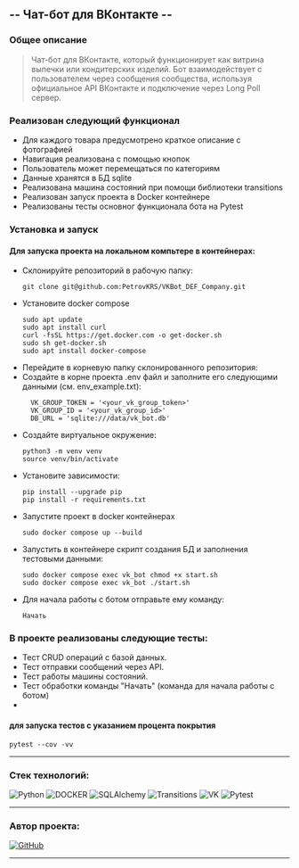 ## -- Чат-бот для ВКонтакте --

### Общее описание
>Чат-бот для ВКонтакте, который функционирует как витрина выпечки или кондитерских изделий. 
Бот взаимодействует с пользователем через сообщения сообщества, используя официальное API ВКонтакте 
и подключение через Long Poll сервер.

### Реализован следующий функционал
 - Для каждого товара предусмотрено краткое описание с фотографией
 - Навигация реализована с помощью кнопок
 - Пользователь может перемещаться по категориям
 - Данные хранятся в БД sqlite
 - Реализована машина состояний при помощи библиотеки transitions
 - Реализован запуск проекта в Docker контейнере
 - Реализованы тесты основног функционала бота на Pytest

### Установка и запуск 
#### Для запуска проекта на локальном компьтере в контейнерах:
- Cклонируйте репозиторий в рабочую папку:
  ```shell
  git clone git@github.com:PetrovKRS/VKBot_DEF_Company.git
  ```
- Установите docker compose
  ```shell
  sudo apt update
  sudo apt install curl
  curl -fsSL https://get.docker.com -o get-docker.sh
  sudo sh get-docker.sh
  sudo apt install docker-compose
  ```
- Перейдите в корневую папку склонированного репозитория:
- Создайте в корне проекта .env файл и заполните его следующими данными (см. env_example.txt):
  ```
    VK_GROUP_TOKEN = '<your_vk_group_token>'
    VK_GROUP_ID = '<your_vk_group_id>'
    DB_URL = 'sqlite:///data/vk_bot.db'
  ```
- Создайте виртуальное окружение:
  ```shell    
  python3 -m venv venv
  source venv/bin/activate
  ```
- Установите зависимости:
  ```shell
  pip install --upgrade pip
  pip install -r requirements.txt
  ```
- Запустите проект в docker контейнерах
  ```shell
  sudo docker compose up --build
  ```
- Запустить в контейнере скрипт создания БД и заполнения тестовыми данными:
  ```shell
  sudo docker compose exec vk_bot chmod +x start.sh
  sudo docker compose exec vk_bot ./start.sh
  ```
- Для начала работы с ботом отправьте ему команду:
  ```
  Начать
  ```
  
### В проекте реализованы следующие тесты:
- Тест CRUD операций с базой данных.
- Тест отправки сообщений через API.
- Тест работы машины состояний.
- Тест обработки команды "Начать" (команда для начала работы с ботом)
- 
#### для запуска тестов с указанием процента покрытия
  ```shell
  pytest --cov -vv
  ```
***

### <b> Стек технологий: </b>

![Python](https://img.shields.io/badge/-Python_3.12-df?style=for-the-badge&logo=Python&labelColor=yellow&color=blue)
![DOCKER](https://img.shields.io/badge/-DOCKER-df?style=for-the-badge&logo=DOCKER&labelColor=lightblue&color=blue)
![SQLAlchemy](https://img.shields.io/badge/-SQLAlchemy-df?style=for-the-badge&logo=SQLAlchemy&labelColor=black&color=blue)
![Transitions](https://img.shields.io/badge/-Transitions-df?style=for-the-badge&logo=Transitions&labelColor=lightblue&color=blue)
![VK](https://img.shields.io/badge/-VK_API-df?style=for-the-badge&logo=VK_API&labelColor=lightblue&color=blue)
![Pytest](https://img.shields.io/badge/-Pytest-df?style=for-the-badge&logo=Pytest&labelColor=lightblue&color=blue)

***
### Автор проекта: 
[![GitHub](https://img.shields.io/badge/-Андрей_Петров-df?style=for-the-badge&logo=GitHub&labelColor=black&color=blue)](https://github.com/PetrovKRS)
***
